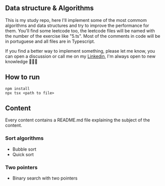 ## Data structure & Algorithms

This is my study repo, here I'll implement some of the most commom algorithms and data structures and try to improve the performance for them. You'll find some leetcode too, the leetcode files will be named with the number of the exercise like "5.ts". Most of the comments in code will be in portuguese and all files are in Typescript.

If you find a better way to implement something, please let me know, you can open a discussion or call me on my [Linkedin](https://www.linkedin.com/in/danieloschagas/), I'm always open to new knowledge 🤘😗🤘

## How to run

```console
npm install
npx tsx <path to file>
```

## Content

Every content contains a README.md file explaining the subject of the content.

### Sort algorithms

- Bubble sort
- Quick sort

### Two pointers

- Binary search with two pointers
